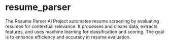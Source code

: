 # resume_parser
The Resume Parser AI Project automates resume screening by evaluating resumes for contextual relevance. It processes and cleans data, extracts features, and uses machine learning for classification and scoring. The goal is to enhance efficiency and accuracy in resume evaluation.
